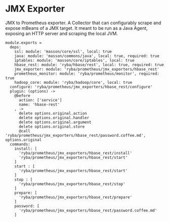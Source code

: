 
# JMX Exporter

JMX to Prometheus exporter.
A Collector that can configurably scrape and expose mBeans of a JMX target. 
It meant to be run as a Java Agent, exposing an HTTP server and scraping the local JVM.

    module.exports =
      deps:
        ssl: module: 'masson/core/ssl', local: true
        java: module: 'masson/commons/java', local: true, required: true
        iptables: module: 'masson/core/iptables', local: true
        hbase_rest: module: 'ryba/hbase/rest', local: true, required: true
        jmx_exporter: module: 'ryba/prometheus/jmx_exporters/hbase_rest'
        prometheus_monitor: module: 'ryba/prometheus/monitor', required: true
        hadoop_core: module: 'ryba/hadoop/core', local: true
      configure: 'ryba/prometheus/jmx_exporters/hbase_rest/configure'
      plugin: (options) ->
        @before
          action: ['service']
          name: 'hbase-rest'
        , ->
          delete options.original.action
          delete options.original.handler
          delete options.original.argument
          delete options.original.store
          @call 'ryba/prometheus/jmx_exporters/hbase_rest/password.coffee.md', options.original
      commands:
        install: [
          'ryba/prometheus/jmx_exporters/hbase_rest/install'
          'ryba/prometheus/jmx_exporters/hbase_rest/start'
        ]
        start : [
          'ryba/prometheus/jmx_exporters/hbase_rest/start'
        ]
        stop : [
          'ryba/prometheus/jmx_exporters/hbase_rest/stop'
        ]
        prepare: [
          'ryba/prometheus/jmx_exporters/hbase_rest/prepare'
        ]
        password: [
          'ryba/prometheus/jmx_exporters/hbase_rest/password.coffee.md'
        ]
